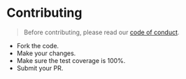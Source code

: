 # Contributing

> Before contributing, please read our [code of conduct](https://github.com/orsa-actual/orsa/blob/master/CODE_OF_CONDUCT.md).

* Fork the code.
* Make your changes.
* Make sure the test coverage is 100%.
* Submit your PR.
